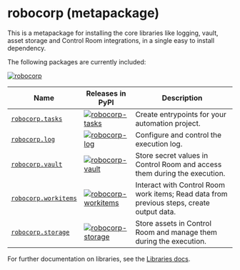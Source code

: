 # robocorp (metapackage)

This is a metapackage for installing the core libraries like logging, vault, asset storage and Control Room integrations, in a single easy to install dependency.


The following packages are currently included:

[![robocorp](https://img.shields.io/pypi/v/robocorp?label=robocorp)](https://pypi.org/project/robocorp/)


| Name                                | Releases in PyPI                                                                                                                                          | Description                                                                                                                       |
|-------------------------------------|--------------------------------------------------------------------------------------------------------------------------------------------------|-----------------------------------------------------------------------------------------------------------------------------------|
| [`robocorp.tasks`](./tasks)         | [![robocorp-tasks](https://img.shields.io/pypi/v/robocorp-tasks?label=robocorp-tasks)](https://pypi.org/project/robocorp-tasks/)                 | Create entrypoints for your automation project.                                                                                   |
| [`robocorp.log`](./log)             | [![robocorp-log](https://img.shields.io/pypi/v/robocorp-log?label=robocorp-log)](https://pypi.org/project/robocorp-log/)                         | Configure and control the execution log.                                                                                          |
| [`robocorp.vault`](./vault)         | [![robocorp-vault](https://img.shields.io/pypi/v/robocorp-vault?label=robocorp-vault)](https://pypi.org/project/robocorp-vault/)                 | Store secret values in Control Room and access them during the execution.                                                         |
| [`robocorp.workitems`](./workitems) | [![robocorp-workitems](https://img.shields.io/pypi/v/robocorp-workitems?label=robocorp-workitems)](https://pypi.org/project/robocorp-workitems/) | Interact with Control Room work items; Read data from previous steps, create output data.                                         |
| [`robocorp.storage`](./storage)     | [![robocorp-storage](https://img.shields.io/pypi/v/robocorp-storage?label=robocorp-storage)](https://pypi.org/project/robocorp-storage/)         | Store assets in Control Room and manage them during the execution.                                                                |


For further documentation on libraries, see the [Libraries docs](https://github.com/robocorp/robocorp/blob/master/docs/README.md).
